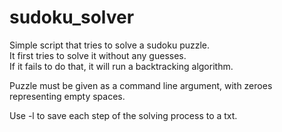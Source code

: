 # sudoku_solver
Simple script that tries to solve a sudoku puzzle.<br>
It first tries to solve it without any guesses.<br>
If it fails to do that, it will run a backtracking algorithm.

<p>Puzzle must be given as a command line argument, with zeroes representing empty spaces.</p>
Use -l to save each step of the solving process to a txt.
